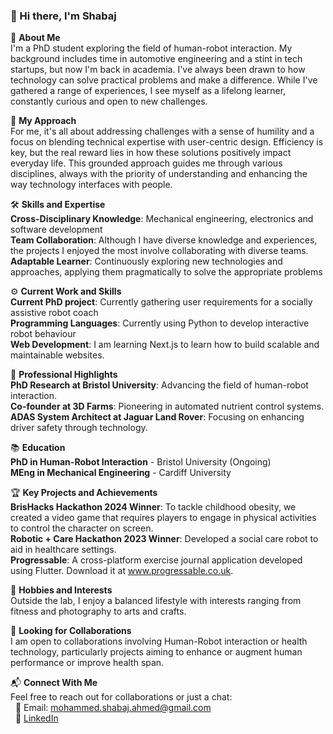 ### 👋 Hi there, I'm Shabaj

<!--
**msahmed1/msahmed1** is a ✨ _special_ ✨ repository because its `README.md` (this file) appears on your GitHub profile.

Here are some ideas to get you started:

- 🔭 I’m currently working on ...
- 🌱 I’m currently learning ...
- 👯 I’m looking to collaborate on ...
- 🤔 I’m looking for help with ...
- 💬 Ask me about ...
- 📫 How to reach me: ...
- 😄 Pronouns: ...
- ⚡ Fun fact: ...
-->

🌱 **About Me** <br />
I'm a PhD student exploring the field of human-robot interaction. My background includes time in automotive engineering and a stint in tech startups, but now I'm back in academia. I've always been drawn to how technology can solve practical problems and make a difference. While I've gathered a range of experiences, I see myself as a lifelong learner, constantly curious and open to new challenges.

🧩 **My Approach** <br />
For me, it's all about addressing challenges with a sense of humility and a focus on blending technical expertise with user-centric design. Efficiency is key, but the real reward lies in how these solutions positively impact everyday life. This grounded approach guides me through various disciplines, always with the priority of understanding and enhancing the way technology interfaces with people. <br />

🛠 **Skills and Expertise** <br />
**Cross-Disciplinary Knowledge**: Mechanical engineering, electronics and software development <br />
**Team Collaboration**: Although I have diverse knowledge and experiences, the projects I enjoyed the most involve collaborating with diverse teams. <br />
**Adaptable Learner**: Continuously exploring new technologies and approaches, applying them pragmatically to solve the appropriate problems <br />

⚙️ **Current Work and Skills** <br />
**Current PhD project**: Currently gathering user requirements for a socially assistive robot coach <br />
**Programming Languages**: Currently using Python to develop interactive robot behaviour <br />
**Web Development**: I am learning Next.js to learn how to build scalable and maintainable websites. <br />

💼 **Professional Highlights** <br />
**PhD Research at Bristol University**: Advancing the field of human-robot interaction. <br />
**Co-founder at 3D Farms**: Pioneering in automated nutrient control systems. <br />
**ADAS System Architect at Jaguar Land Rover**: Focusing on enhancing driver safety through technology. <br />

📚 **Education** <br />
**PhD in Human-Robot Interaction** - Bristol University (Ongoing) <br />
**MEng in Mechanical Engineering** - Cardiff University <br />

🏆 **Key Projects and Achievements** <br />
**BrisHacks Hackathon 2024 Winner**: To tackle childhood obesity, we created a video game that requires players to engage in physical activities to control the character on screen. <br />
**Robotic + Care Hackathon 2023 Winner**: Developed a social care robot to aid in healthcare settings. <br />
**Progressable**: A cross-platform exercise journal application developed using Flutter. Download it at www.progressable.co.uk.  

🎨 **Hobbies and Interests** <br />
Outside the lab, I enjoy a balanced lifestyle with interests ranging from fitness and photography to arts and crafts. <br />

🤝 **Looking for Collaborations** <br />
I am open to collaborations involving Human-Robot interaction or health technology, particularly projects aiming to enhance or augment human performance or improve health span. <br />

📬 **Connect With Me** <br />
Feel free to reach out for collaborations or just a chat: <br />
&nbsp; 📧 Email: mohammed.shabaj.ahmed@gmail.com <br />
&nbsp; 🔗 [LinkedIn](https://www.linkedin.com/in/mohammed-shabaj-ahmed/) <br />
